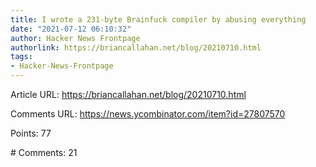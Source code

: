 ```yaml
---
title: I wrote a 231-byte Brainfuck compiler by abusing everything
date: "2021-07-12 06:10:32"
author: Hacker News Frontpage
authorlink: https://briancallahan.net/blog/20210710.html
tags:
- Hacker-News-Frontpage
---
```


<p>Article URL: <a href="https://briancallahan.net/blog/20210710.html">https://briancallahan.net/blog/20210710.html</a></p>
<p>Comments URL: <a href="https://news.ycombinator.com/item?id=27807570">https://news.ycombinator.com/item?id=27807570</a></p>
<p>Points: 77</p>
<p># Comments: 21</p>
